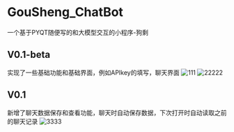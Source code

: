 # GouSheng_ChatBot
一个基于PYQT随便写的和大模型交互的小程序-狗剩
## V0.1-beta
实现了一些基础功能和基础界面，例如APIkey的填写，聊天界面
![111](https://github.com/user-attachments/assets/846ef2ad-7206-4de5-854c-b8a2e4ec7e97)
![22222](https://github.com/user-attachments/assets/f54ac8f4-e9cd-4f83-9534-c3fcb144f442)
## V0.1
新增了聊天数据保存和查看功能，聊天时自动保存数据，下次打开时自动读取之前的聊天记录
![3333](https://github.com/user-attachments/assets/5e503cbc-6d15-4b16-b232-5b9c749eea25)


